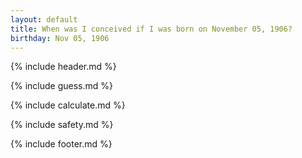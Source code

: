```yaml
---
layout: default
title: When was I conceived if I was born on November 05, 1906?
birthday: Nov 05, 1906
---
```


{% include header.md %}

{% include guess.md %}

{% include calculate.md %}

{% include safety.md %}

{% include footer.md %}



